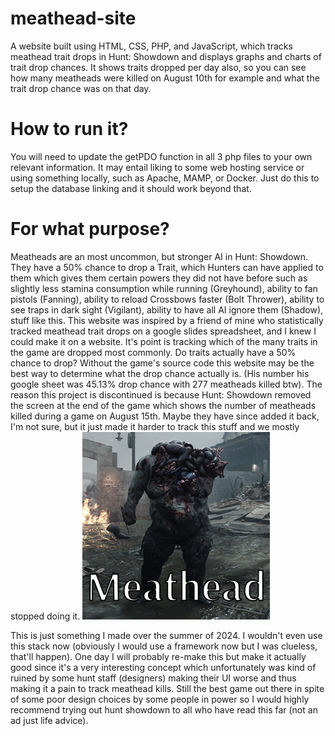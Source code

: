 # meathead-site
A website built using HTML, CSS, PHP, and JavaScript, which tracks meathead trait drops in Hunt: Showdown and displays graphs and charts of trait drop chances. 
It shows traits dropped per day also, so you can see how many meatheads were killed on August 10th for example and what the trait drop chance was on that day.

# How to run it?
You will need to update the getPDO function in all 3 php files to your own relevant information. 
It may entail liking to some web hosting service or using something locally, such as Apache, MAMP, or Docker. 
Just do this to setup the database linking and it should work beyond that.

# For what purpose?
Meatheads are an most uncommon, but stronger AI in Hunt: Showdown. They have a 50% chance to drop a Trait, which Hunters can 
have applied to them which gives them certain powers they did not have before such as slightly less stamina consumption while running (Greyhound), 
ability to fan pistols (Fanning), ability to reload Crossbows faster (Bolt Thrower), ability to see traps in dark sight (Vigilant), ability to have all AI ignore them (Shadow), stuff like this. 
This website was inspired by a friend of mine who statistically tracked meathead trait drops on a google slides spreadsheet, and I knew I could make it on a website. 
It's point is tracking which of the many traits in the game are dropped most commonly. Do traits actually have a 50% chance to drop? Without the game's source code 
this website may be the best way to determine what the drop chance actually is. (His number his google sheet was 45.13% drop chance with 277 meatheads killed btw). 
The reason this project is discontinued is because Hunt: Showdown removed the screen at the end of the game which shows the number of meatheads killed during a game on August 15th. 
Maybe they have since added it back, I'm not sure, but it just made it harder to track this stuff and we mostly stopped doing it. 
![alt text](https://github.com/jidoux/meathead-site/blob/main/meathead-pic-7.png?raw=true)

This is just something I made over the summer of 2024. I wouldn't even use this stack now (obviously I would use a framework now but I was clueless, that'll happen). One day I will probably re-make this 
but make it actually good since it's a very interesting concept which unfortunately was kind of ruined by some hunt staff (designers) making their UI worse and thus making it a pain to track meathead kills. 
Still the best game out there in spite of some poor design choices by some people in power so I would highly recommend trying out hunt showdown to all who have read this far (not an ad just life advice).